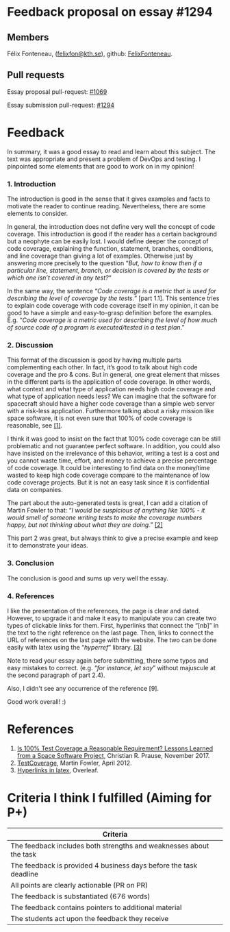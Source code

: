 # Feedback proposal on essay #1294
## Members
Félix Fonteneau, (felixfon@kth.se), github: [FelixFonteneau](https://github.com/FelixFonteneau).

## Pull requests

Essay proposal pull-request: [#1069](https://github.com/KTH/devops-course/pull/1069)

Essay submission pull-request: [#1294](https://github.com/KTH/devops-course/pull/1294)

# Feedback

In summary, it was a good essay to read and learn about this subject. The text was appropriate and present a problem of DevOps and testing. I pinpointed some elements that are good to work on in my opinion!

### 1. Introduction

The introduction is good in the sense that it gives examples and facts to motivate the reader to continue reading. Nevertheless, there are some elements to consider.

In general, the introduction does not define very well the concept of code coverage. This introduction is good if the reader has a certain background but a neophyte can be easily lost. I would define deeper the concept of code coverage, explaining the function, statement, branches, conditions, and line coverage than giving a lot of examples. Otherwise just by answering more precisely to the question “_But, how to know then if a particular line, statement, branch, or decision is covered by the tests or which one isn’t covered in any test?_“

In the same way, the sentence “_Code coverage is a metric that is used for describing the level of coverage by the tests._” [part 1.1]. This sentence tries to explain code coverage with code coverage itself in my opinion, it can be good to have a simple and easy-to-grasp definition before the examples. E.g. “_Code coverage is a metric used for describing the level  of how much of source code of a program is executed/tested in a test plan_.”


### 2. Discussion

This format of the discussion is good by having multiple parts complementing each other. In fact, it’s good to talk about high code coverage and the pro & cons. But in general, one great element that misses in the different parts is the application of code coverage. In other words, what context and what type of application needs high code coverage and what type of application needs less? We can imagine that the software for spacecraft should have a higher code coverage than a simple web server with a risk-less application. Furthermore talking about a risky mission like space software, it is not even sure that 100% of code coverage is reasonable, see [[1]](#References).

I think it was good to insist on the fact that 100% code coverage can be still problematic and not guarantee perfect software. In addition, you could also have insisted on the irrelevance of this behavior, writing a test is a cost and you cannot waste time, effort, and money to achieve a precise percentage of code coverage. It could be interesting to find data on the money/time wasted to keep high code coverage compare to the maintenance of low code coverage projects. But it is not an easy task since it is confidential data on companies.

The part about the auto-generated tests is great, I can add a citation of Martin Fowler to that: “_I would be suspicious of anything like 100% - it would smell of someone writing tests to make the coverage numbers happy, but not thinking about what they are doing._”  [[2]](#References)

This part 2 was great, but always think to give a precise example and keep it to demonstrate your ideas.

### 3. Conclusion

The conclusion is good and sums up very well the essay.

### 4. References

I like the presentation of the references, the page is clear and dated. However, to upgrade it and make it easy to manipulate you can create two types of clickable links for them. First, hyperlinks that connect the “[nb]” in the text to the right reference on the last page. Then, links to connect the URL of references on the last page with the website. The two can be done easily with latex using the “_hyperref_” library.  [[3]](#References)

Note to read your essay again before submitting, there some typos and easy mistakes to correct. (e.g. “_for instance, let say_” without majuscule at the second paragraph of part 2.4).

Also, I didn't see any occurrence of the reference [9].


Good work overall! :)



# References

1. [Is 100% Test Coverage a Reasonable Requirement? Lessons Learned from a Space Software Project](https://www.researchgate.net/publication/319141355_Is_100_Test_Coverage_a_Reasonable_Requirement_Lessons_Learned_from_a_Space_Software_Project), Christian R. Prause, November 2017.
2. [TestCoverage](https://martinfowler.com/bliki/TestCoverage.html), Martin Fowler, April 2012.
3. [Hyperlinks in latex](https://www.overleaf.com/learn/latex/hyperlinks), Overleaf.



# Criteria I think I fulfilled (Aiming for P+)

| Criteria
| -----------------
| The feedback includes both strengths and weaknesses about the task
| The feedback is provided 4 business days before the task deadline
| All points are clearly actionable (PR on PR)
| The feedback is substantiated (676 words)
| The feedback contains pointers to additional material
| The students act upon the feedback they receive

